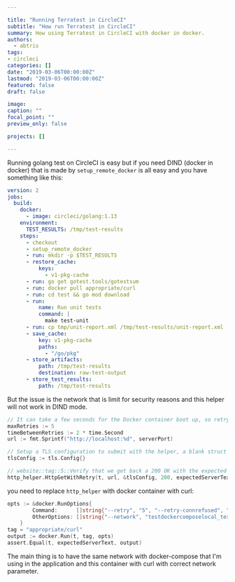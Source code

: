 ```yaml
---

title: "Running Terratest in CircleCI"
subtitle: "How run Terratest in CircleCI"
summary: How using Terratest in CircleCI with docker in docker.
authors:
  - abtris
tags:
- circleci
categories: []
date: "2019-03-06T00:00:00Z"
lastmod: "2019-03-06T00:00:00Z"
featured: false
draft: false

image:
caption: ""
focal_point: ""
preview_only: false

projects: []

---
```


Running golang test on CircleCI is easy but if you need DIND (docker in docker) that is made by `setup_remote_docker` is all easy and you have something like this:

```yaml
version: 2
jobs:
  build:
    docker:
      - image: circleci/golang:1.13
    environment:
      TEST_RESULTS: /tmp/test-results
    steps:
      - checkout
      - setup_remote_docker
      - run: mkdir -p $TEST_RESULTS
      - restore_cache:
          keys:
            - v1-pkg-cache
      - run: go get gotest.tools/gotestsum
      - run: docker pull appropriate/curl
      - run: cd test && go mod download
      - run:
          name: Run unit tests
          command: |
            make test-unit
      - run: cp tmp/unit-report.xml /tmp/test-results/unit-report.xml
      - save_cache:
          key: v1-pkg-cache
          paths:
            - "/go/pkg"
      - store_artifacts:
          path: /tmp/test-results
          destination: raw-test-output
      - store_test_results:
          path: /tmp/test-results
```

But the issue is the network that is limit for security reasons and this helper will not work in DIND mode.

```go
// It can take a few seconds for the Docker container boot up, so retry a few times
maxRetries := 5
timeBetweenRetries := 2 * time.Second
url := fmt.Sprintf("http://localhost:%d", serverPort)

// Setup a TLS configuration to submit with the helper, a blank struct is acceptable
tlsConfig := tls.Config{}

// website::tag::5::Verify that we get back a 200 OK with the expected text
http_helper.HttpGetWithRetry(t, url, &tlsConfig, 200, expectedServerText, maxRetries, timeBetweenRetries)
```

you need to replace `http_helper` with docker container with curl:

```go
opts := &docker.RunOptions{
		Command:      []string{"--retry", "5", "--retry-connrefused", "-s", "http://production_nginx:80/hello"},
		OtherOptions: []string{"--network", "testdockercomposelocal_teststack-network"},
	}
tag = "appropriate/curl"
output := docker.Run(t, tag, opts)
assert.Equal(t, expectedServerText, output)
```

The main thing is to have the same network with docker-compose that I'm using in the application and this container with curl with correct network parameter.
